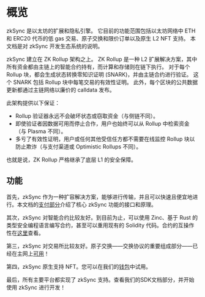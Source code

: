 # 概览

zkSync 是以太坊的扩展和隐私引擎。 它目前的功能范围包括以太坊网络中 ETH 和 ERC20 代币的低 gas 交易、原子交换和限价订单以及原生 L2 NFT 支持。 本文档是对 zkSync 开发生态系统的说明。

zkSync 建立在 ZK Rollup 架构之上。 ZK Rollup 是一种 L2 扩展解决方案，其中所有资金都由主链上的智能合约持有，而计算和存储则在链下执行。 对于每个 Rollup 块，都会生成状态转换零知识证明 (SNARK)，并由主链合约进行验证。 这个 SNARK 包括 Rollup 块中每笔交易的有效性证明。 此外，每个区块的公共数据更新都通过主链网络以廉价的 calldata 发布。

此架构提供以下保证：

- Rollup 验证器永远不会破坏状态或窃取资金（与侧链不同）。
- 即使验证者因数据可用而停止合作，用户也始终可以从 Rollup 中检索资金（与 Plasma 不同）。
- 多亏了有效性证明，用户或任何其他受信任方都不需要在线监控 Rollup 块以防止欺诈（与支付渠道或 Optimistic Rollups 不同）。

也就是说，ZK Rollup 严格继承了底层 L1 的安全保障。

## **功能**

首先，zkSync 作为一种扩容解决方案，能够进行传输，并且可以快速且便宜地进行。本文档的[支付部分](https://merlin-li.github.io/zksync/payments)介绍了核心 zkSync 功能的接口和原理。

其次，zkSync 对智能合约比较友好。到目前为止，可以使用 Zinc、基于 Rust 的类型安全编程语言编写合约，甚至可以重用现有的 Solidity 代码。合约的互操作性在[这里](https://merlin-li.github.io/zksync/contracts)查看。

第三，zkSync 对交易所比较友好。原子交换——交换协议的重要组成部分——已经在主网上[可用](https://merlin-li.github.io/zksync/contracts)！

第四，zkSync 原生支持 NFT。您可以在我们的[钱包](https://wallet.zksync.io/)中试用。

最后，所有主要平台都实现了 zkSync 支持。查看我们的SDK文档部分，并开始使用 zkSync 进行开发！